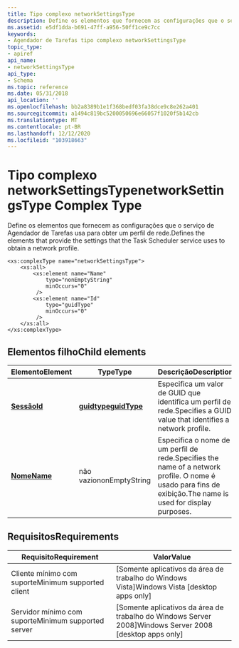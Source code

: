 ```yaml
---
title: Tipo complexo networkSettingsType
description: Define os elementos que fornecem as configurações que o serviço de Agendador de Tarefas usa para obter um perfil de rede.
ms.assetid: e5df1dda-b691-47ff-a956-50ff1ce9c7cc
keywords:
- Agendador de Tarefas tipo complexo networkSettingsType
topic_type:
- apiref
api_name:
- networkSettingsType
api_type:
- Schema
ms.topic: reference
ms.date: 05/31/2018
api_location: ''
ms.openlocfilehash: bb2a8389b1e1f368bedf03fa38dce9c8e262a401
ms.sourcegitcommit: a1494c819bc5200050696e66057f1020f5b142cb
ms.translationtype: MT
ms.contentlocale: pt-BR
ms.lasthandoff: 12/12/2020
ms.locfileid: "103918663"
---
```

# <a name="networksettingstype-complex-type"></a><span data-ttu-id="fdf2f-104">Tipo complexo networkSettingsType</span><span class="sxs-lookup"><span data-stu-id="fdf2f-104">networkSettingsType Complex Type</span></span>

<span data-ttu-id="fdf2f-105">Define os elementos que fornecem as configurações que o serviço de Agendador de Tarefas usa para obter um perfil de rede.</span><span class="sxs-lookup"><span data-stu-id="fdf2f-105">Defines the elements that provide the settings that the Task Scheduler service uses to obtain a network profile.</span></span>

``` syntax
<xs:complexType name="networkSettingsType">
    <xs:all>
        <xs:element name="Name"
            type="nonEmptyString"
            minOccurs="0"
         />
        <xs:element name="Id"
            type="guidType"
            minOccurs="0"
         />
    </xs:all>
</xs:complexType>
```

## <a name="child-elements"></a><span data-ttu-id="fdf2f-106">Elementos filho</span><span class="sxs-lookup"><span data-stu-id="fdf2f-106">Child elements</span></span>



| <span data-ttu-id="fdf2f-107">Elemento</span><span class="sxs-lookup"><span data-stu-id="fdf2f-107">Element</span></span>                                                              | <span data-ttu-id="fdf2f-108">Type</span><span class="sxs-lookup"><span data-stu-id="fdf2f-108">Type</span></span>                                                        | <span data-ttu-id="fdf2f-109">Descrição</span><span class="sxs-lookup"><span data-stu-id="fdf2f-109">Description</span></span>                                                                                 |
|----------------------------------------------------------------------|-------------------------------------------------------------|---------------------------------------------------------------------------------------------|
| [<span data-ttu-id="fdf2f-110">**Sessão**</span><span class="sxs-lookup"><span data-stu-id="fdf2f-110">**Id**</span></span>](taskschedulerschema-id-networksettingstype-element.md)     | [<span data-ttu-id="fdf2f-111">**guidtype**</span><span class="sxs-lookup"><span data-stu-id="fdf2f-111">**guidType**</span></span>](taskschedulerschema-guidtype-simpletype.md) | <span data-ttu-id="fdf2f-112">Especifica um valor de GUID que identifica um perfil de rede.</span><span class="sxs-lookup"><span data-stu-id="fdf2f-112">Specifies a GUID value that identifies a network profile.</span></span> <br/>                       |
| [<span data-ttu-id="fdf2f-113">**Nome**</span><span class="sxs-lookup"><span data-stu-id="fdf2f-113">**Name**</span></span>](taskschedulerschema-name-networksettingstype-element.md) | <span data-ttu-id="fdf2f-114">não vazio</span><span class="sxs-lookup"><span data-stu-id="fdf2f-114">nonEmptyString</span></span>                                              | <span data-ttu-id="fdf2f-115">Especifica o nome de um perfil de rede.</span><span class="sxs-lookup"><span data-stu-id="fdf2f-115">Specifies the name of a network profile.</span></span> <span data-ttu-id="fdf2f-116">O nome é usado para fins de exibição.</span><span class="sxs-lookup"><span data-stu-id="fdf2f-116">The name is used for display purposes.</span></span> <br/> |



## <a name="requirements"></a><span data-ttu-id="fdf2f-117">Requisitos</span><span class="sxs-lookup"><span data-stu-id="fdf2f-117">Requirements</span></span>



| <span data-ttu-id="fdf2f-118">Requisito</span><span class="sxs-lookup"><span data-stu-id="fdf2f-118">Requirement</span></span> | <span data-ttu-id="fdf2f-119">Valor</span><span class="sxs-lookup"><span data-stu-id="fdf2f-119">Value</span></span> |
|-------------------------------------|------------------------------------------------------|
| <span data-ttu-id="fdf2f-120">Cliente mínimo com suporte</span><span class="sxs-lookup"><span data-stu-id="fdf2f-120">Minimum supported client</span></span><br/> | <span data-ttu-id="fdf2f-121">\[Somente aplicativos da área de trabalho do Windows Vista\]</span><span class="sxs-lookup"><span data-stu-id="fdf2f-121">Windows Vista \[desktop apps only\]</span></span><br/>       |
| <span data-ttu-id="fdf2f-122">Servidor mínimo com suporte</span><span class="sxs-lookup"><span data-stu-id="fdf2f-122">Minimum supported server</span></span><br/> | <span data-ttu-id="fdf2f-123">\[Somente aplicativos da área de trabalho do Windows Server 2008\]</span><span class="sxs-lookup"><span data-stu-id="fdf2f-123">Windows Server 2008 \[desktop apps only\]</span></span><br/> |



 

 





